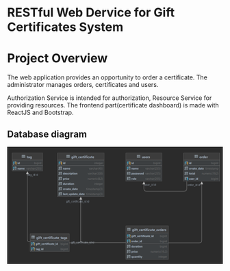 # RESTful Web Dervice for Gift Certificates System
# Project Overview
The web application provides an opportunity to order a certificate. The administrator manages orders, certificates and users. 

Authorization Service is intended for authorization, Resource Service for providing resources. The frontend part(certificate dashboard) is made with ReactJS and Bootstrap.

## Database diagram
![database](sql/diagram.png)

